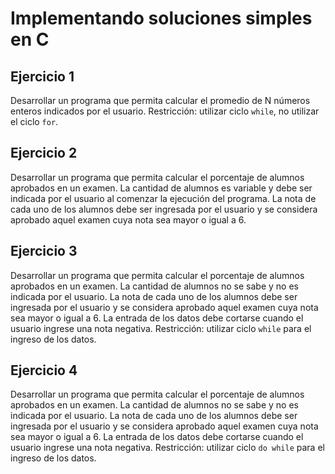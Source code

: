 # Implementando soluciones simples en C

## Ejercicio 1

Desarrollar un programa que permita calcular el promedio de N números enteros indicados por el usuario. Restricción: utilizar ciclo `while`, no utilizar el ciclo `for`.

## Ejercicio 2

Desarrollar un programa que permita calcular el porcentaje de alumnos aprobados en un examen. La cantidad de alumnos es variable y debe ser indicada por el usuario al comenzar la ejecución del programa. La nota de cada uno de los alumnos debe ser ingresada por el usuario y se considera aprobado aquel examen cuya nota sea mayor o igual a 6.

## Ejercicio 3

Desarrollar un programa que permita calcular el porcentaje de alumnos aprobados en un examen. La cantidad de alumnos no se sabe y no es indicada por el usuario. La nota de cada uno de los alumnos debe ser ingresada por el usuario y se considera aprobado aquel examen cuya nota sea mayor o igual a 6. La entrada de los datos debe cortarse cuando el usuario ingrese una nota negativa. Restricción: utilizar ciclo `while` para el ingreso de los datos.

## Ejercicio 4

Desarrollar un programa que permita calcular el porcentaje de alumnos aprobados en un examen. La cantidad de alumnos no se sabe y no es indicada por el usuario. La nota de cada uno de los alumnos debe ser ingresada por el usuario y se considera aprobado aquel examen cuya nota sea mayor o igual a 6. La entrada de los datos debe cortarse cuando el usuario ingrese una nota negativa. Restricción: utilizar ciclo `do while` para el ingreso de los datos.